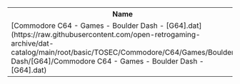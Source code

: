 <table>
<tr><th>Name</th><th>Size</th></tr>
<tr><td>
[Commodore C64 - Games - Boulder Dash - [G64].dat](https://raw.githubusercontent.com/open-retrogaming-archive/dat-catalog/main/root/basic/TOSEC/Commodore/C64/Games/Boulder Dash/[G64]/Commodore C64 - Games - Boulder Dash - [G64].dat)
</td><td>1704</td></tr>
</table>
